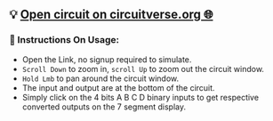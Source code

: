 ## 💡 [Open circuit on circuitverse.org 🌐](https://circuitverse.org/users/307998/projects/7-segment-display-binary-to-hexadecimal-decoder)
### 📖 Instructions On Usage:
- Open the Link, no signup required to simulate.
- `Scroll Down` to zoom in, `scroll Up` to zoom out the circuit window.
- `Hold Lmb` to pan around the circuit window.
- The input and output are at the bottom of the circuit.
- Simply click on the 4 bits A B C D binary inputs to get respective converted outputs on the 7 segment display.
